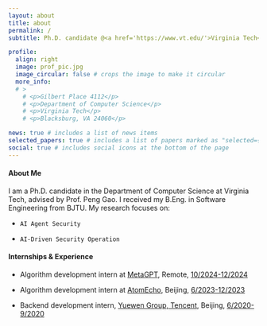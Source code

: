 ```yaml
---
layout: about
title: about
permalink: /
subtitle: Ph.D. candidate @<a href='https://www.vt.edu/'>Virginia Tech</a>, <a href='https://cs.vt.edu/'>Department of Computer Science</a>.

profile:
  align: right
  image: prof_pic.jpg
  image_circular: false # crops the image to make it circular
  more_info: 
  # >
    # <p>Gilbert Place 4112</p>
    # <p>Department of Computer Science</p>
    # <p>Virginia Tech</p>
    # <p>Blacksburg, VA 24060</p>

news: true # includes a list of news items
selected_papers: true # includes a list of papers marked as "selected={true}"
social: true # includes social icons at the bottom of the page
---
```


#### About Me

I am a Ph.D. candidate in the Department of Computer Science at Virginia Tech, advised by Prof. Peng Gao. I received my B.Eng. in Software Engineering from BJTU.
My research focuses on:

<!-- - `Automated and AI-assisted security operations (SecOps)` -->
- `AI Agent Security`
<!-- - `CTI-Augmented Security Operations`  -->
- `AI-Driven Security Operation`
<!-- - `AI-Driven Software Analysis`  -->

#### Internships & Experience

<!-- - Ph.D. in Computer Science, Virginia Tech, <u>01/2024-present</u> -->
- Algorithm development intern at <a href='https://metagpt.ai/'>MetaGPT</a>, Remote, <u>10/2024-12/2024</u>
<!-- - Research intern at <a href='https://llama.family/'>Llama Family</a>, Beijing, <u>09/2023-12/2023</u> -->
- Algorithm development intern at <a href='https://www.atomecho.cn/'>AtomEcho</a>, Beijing, <u>6/2023-12/2023</u>
<!-- - Research assistant, Chinese University of Hong Kong, <u>9/2022-06/2023</u> -->
- Backend development intern, <a href='https://www.yuewen.com/'>Yuewen Group, Tencent</a>, Beijing, <u>6/2020-9/2020</u>
<!-- - B.Eng. in Software Engineering, Beijing Jiaotong University, <u>9/2018-6/2022</u> -->
